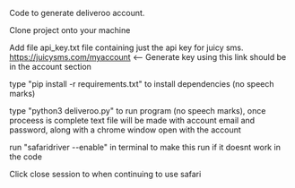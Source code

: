 Code to generate deliveroo account.

Clone project onto your machine

Add file api_key.txt file containing just the api key for juicy sms.
https://juicysms.com/myaccount <-- Generate key using this link should be in the account section

type "pip install -r requirements.txt" to install dependencies (no speech marks)

type "python3 deliveroo.py" to run program (no speech marks), once proceess is complete text file will be made with account email and password, along with a chrome window open with the account

run "safaridriver --enable" in terminal to make this run if it doesnt work in the code

Click close session to when continuing to use safari 